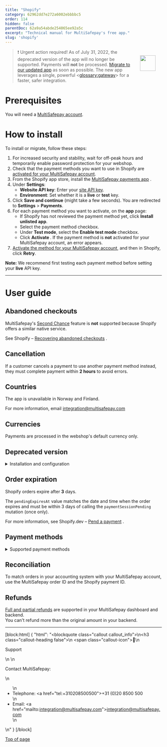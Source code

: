 ```yaml
---
title: "Shopify"
category: 62962dd7e272a6002ebbbbc5
order: 114
hidden: false
parentDoc: 62a9a54abde254065ee92a5c
excerpt: "Technical manual for MultiSafepay's free app."
slug: 'shopify'
---
```

<img src="https://raw.githubusercontent.com/MultiSafepay/docs/master/static/logo/Integrations/Shopify.svg" width="50" align="right" style="margin: 20px; max-height: 75px"/>

> ❗️ Urgent action required!
> As of July 31, 2022, the deprecated version of the app will no longer be supported. Payments will **not** be processed. 
> [Migrate to our updated app](#how-to-install) as soon as possible.
> The new app leverages a single, powerful <<glossary:gateway>> for a faster, safer integration.

# Prerequisites

You will need a [MultiSafepay account](/docs/getting-started-guide/).

# How to install

To install or migrate, follow these steps:

1. For increased security and stability, wait for off-peak hours and temporarily enable password protection for your webshop.
2. Check that the payment methods you want to use in Shopify are [activated for your MultiSafepay account](/docs/payment-methods). 
3. From the Shopify app store, install the <a href="https://apps.shopify.com/multisafepay-payments" target="_blank">MultiSafepay payments app</a> <i class="fa fa-external-link" style="font-size:12px;color:#8b929e"></i>.
4. Under **Settings**:
   - **Website API key**: Enter your [site API key](/docs/sites#site-id-api-key-and-security-code).
   - **Environment**: Set whether it is a **live** or **test** key.
5. Click **Save and continue** (might take a few seconds).
    You are redirected to **Settings** > **Payments**.
6. For each payment method you want to activate, on the **<Payment method> app** page:
   - If Shopify has not reviewed the payment method yet, click **Install unlisted app**.
   - Select the payment method checkbox.
   - Under **Test mode**, select the **Enable test mode** checkbox.
   - Click **Activate <payment method>**.
    If the payment method is **not** activated for your MultiSafepay account, an error appears. 
7. [Activate the method for your MultiSafepay account](/docs/payment-methods), and then in Shopify, click **Retry**. 

**Note:** We recommend first testing each payment method before setting your **live** API key. 
<br>

---

# User guide

## Abandoned checkouts

MultiSafepay's [Second Chance](/docs/second-chance/) feature is **not** supported because Shopify offers a similar native service.

See Shopify – <a href="https://help.shopify.com/en/manual/orders/abandoned-checkouts" target="_blank">Recovering abandoned checkouts</a> <i class="fa fa-external-link" style="font-size:12px;color:#8b929e"></i>.

## Cancellation

If a customer cancels a payment to use another payment method instead, they must complete payment within **2 hours** to avoid errors.

## Countries

The app is unavailable in Norway and Finland. 

For more information, email <integration@multisafepay.com>

## Currencies

Payments are processed in the webshop's default currency only.

## Deprecated version

<details id="installation-and-configuration">
<summary>Installation and configuration</summary>
<br>

1. To install payment methods, use the relevant links. For each, click the **Install** button on the bottom right:

    - <a href="https://www.shopify.com/login?redirect=%2Fadmin%2Fauthorize_gateway%2F1052872" target="_blank">Alipay</a> <i class="fa fa-external-link" style="font-size:12px;color:#8b929e"></i>
    - <a href="https://www.shopify.com/login?redirect=%2Fadmin%2Fauthorize_gateway%2F1052852" target="_blank">American Express</a> <i class="fa fa-external-link" style="font-size:12px;color:#8b929e"></i>
    - <a href="https://www.shopify.com/login?redirect=%2Fadmin%2Fauthorize_gateway%2F1052848" target="_blank">Bancontact</a> <i class="fa fa-external-link" style="font-size:12px;color:#8b929e"></i>
    - <a href="https://www.shopify.com/login?redirect=%2Fadmin%2Fauthorize_gateway%2F1052868" target="_blank">Bank transfer</a> <i class="fa fa-external-link" style="font-size:12px;color:#8b929e"></i>
    - <a href="https://www.shopify.com/login?redirect=%2Fadmin%2Fauthorize_gateway%2F1052846" target="_blank">Belfius</a> <i class="fa fa-external-link" style="font-size:12px;color:#8b929e"></i>
    - <a href="https://www.shopify.com/login?redirect=%2Fadmin%2Fauthorize_gateway%2F1052862" target="_blank">CBC/KBC</a> <i class="fa fa-external-link" style="font-size:12px;color:#8b929e"></i>
    - <a href="https://www.shopify.com/login?redirect=%2Fadmin%2Fauthorize_gateway%2F1052874" target="_blank">Dotpay</a> <i class="fa fa-external-link" style="font-size:12px;color:#8b929e"></i>
    - <a href="https://www.shopify.com/login?redirect=%2Fadmin%2Fauthorize_gateway%2F1052876" target="_blank">EPS</a> <i class="fa fa-external-link" style="font-size:12px;color:#8b929e"></i>
    - <a href="https://www.shopify.com/login?redirect=%2Fadmin%2Fauthorize_gateway%2F1052864" target="_blank">Giropay</a> <i class="fa fa-external-link" style="font-size:12px;color:#8b929e"></i>
    - <a href="https://www.shopify.com/login?redirect=%2Fadmin%2Fauthorize_gateway%2F1052844" target="_blank">iDEAL</a> <i class="fa fa-external-link" style="font-size:12px;color:#8b929e"></i>, <a href="https://www.shopify.com/login?redirect=%2Fadmin%2Fauthorize_gateway%2F1052850" target="_blank">iDEAL QR</a> <i class="fa fa-external-link" style="font-size:12px;color:#8b929e"></i>
    - <a href="https://www.shopify.com/login?redirect=%2Fadmin%2Fauthorize_gateway%2F1052870" target="_blank">Maestro</a> <i class="fa fa-external-link" style="font-size:12px;color:#8b929e"></i>
    - <a href="https://www.shopify.com/login?redirect=%2Fadmin%2Fauthorize_gateway%2F1052842" target="_blank">Mastercard</a> <i class="fa fa-external-link" style="font-size:12px;color:#8b929e"></i>
    - <a href="https://www.shopify.com/login?redirect=%2Fadmin%2Fauthorize_gateway%2F1052854" target="_blank">PayPal</a> <i class="fa fa-external-link" style="font-size:12px;color:#8b929e"></i>
    - <a href="https://www.shopify.com/login?redirect=%2Fadmin%2Fauthorize_gateway%2F1052856" target="_blank">Paysafecard</a> <i class="fa fa-external-link" style="font-size:12px;color:#8b929e"></i>
    - <a href="https://www.shopify.com/login?redirect=%2Fadmin%2Fauthorize_gateway%2F1055441" target="_blank">Request to Pay</a> <i class="fa fa-external-link" style="font-size:12px;color:#8b929e"></i>
    - <a href="https://www.shopify.com/login?redirect=%2Fadmin%2Fauthorize_gateway%2F1052858" target="_blank"> Direct debit</a> <i class="fa fa-external-link" style="font-size:12px;color:#8b929e"></i>
    - <a href="https://www.shopify.com/login?redirect=%2Fadmin%2Fauthorize_gateway%2F1052866" target="_blank">Sofort</a> <i class="fa fa-external-link" style="font-size:12px;color:#8b929e"></i>
    - <a href="https://www.shopify.com/login?redirect=%2Fadmin%2Fauthorize_gateway%2F1053945" target="_blank">Trustly</a> <i class="fa fa-external-link" style="font-size:12px;color:#8b929e"></i>
    - <a href="https://www.shopify.com/login?redirect=%2Fadmin%2Fauthorize_gateway%2F1030328" target="_blank">Visa (including Cartes Bancaires & Dankort)</a> <i class="fa fa-external-link" style="font-size:12px;color:#8b929e"></i>

2. Sign in to your Shopify <<glossary:backend>>.
3. Go to **Settings** > **Payment providers** > **Alternative payments**.
4. Search for and then click the payment methods you have installed.
5. Enter your [site ID and security code](/docs/sites#site-id-api-key-and-security-code).
6. Activate the payment method.

**Note:** To bundle all payment methods under a single MultiSafepay payment gateway at checkout, under **Alternative payments**, activate the **MultiSafepay** payment method.

</details>

## Order expiration

Shopify orders expire after **3** days. 

The `pendingExpiresAt` value matches the date and time when the order expires and must be within 3 days of calling the `paymentSessionPending` mutation (once only).

For more information, see Shopify.dev – <a href="https://shopify.dev/apps/payments/processing-a-payment#pend-a-payment" target="_blank">Pend a payment</a> <i class="fa fa-external-link" style="font-size:12px;color:#8b929e"></i>.

## Payment methods

<details id="supported-payment-methods">
<summary>Supported payment methods</summary>
<br>

- Banking methods: 
  - [Bancontact](/docs/bancontact/)
  - [Bank transfer](/docs/bank-transfer/)
  - [Belfius](/docs/belfius/)
  - [Direct debit](/docs/direct-debit/)
  - [EPS](/docs/eps/)
  - [Giropay](/docs/giropay/)
  - [iDEAL](/docs/ideal/)
  - [Sofort](/docs/sofort/)
  - [Trustly](/docs/trustly/)
- BNPL: [in3](/docs/in3/)
- Cards: [All](/docs/card-payments/)
- Prepaid cards: [Paysafecard](/docs/paysafecard/), Fashioncheque
- Wallets: [WeChat Pay](/docs/wechat-pay/)

</details> 

## Reconciliation

To match orders in your accounting system with your MultiSafepay account, use the MultiSafepay order ID and the Shopify payment ID.

## Refunds

[Full and partial refunds](/docs/refund-payments/) are supported in your MultiSafepay dashboard and backend.  
You can't refund more than the original amount in your backend.

---

[block:html]
{
  "html": "<blockquote class=\"callout callout_info\">\n<h3 class=\"callout-heading false\">\n        <span class=\"callout-icon\">💬</span>\n        <p>Support</p>\n    </h3>\n  <p>Contact MultiSafepay:</p>\n  <ul>\n    <li>Telephone: <a href=\"tel:+310208500500\">+31 (0)20 8500 500</a></li>\n    <li>Email: <a href=\"mailto:integration@multisafepay.com\">integration@multisafepay.com</a></li>\n  </ul>  \n</blockquote>"
}
[/block]

[Top of page](#)
